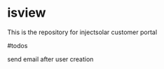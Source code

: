 # isview

This is the repository for injectsolar customer portal

#todos

send email after user creation
